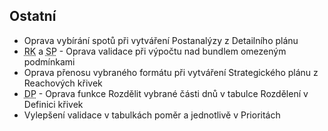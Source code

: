 ﻿---
categories: [fenix]
layout: fenix
---
 
## Ostatní
<ul>
<li>Oprava vybírání spotů při vytváření Postanalýzy z Detailního plánu</li>
<li><abbr title="Reachové křivky">RK</abbr> a <abbr title="Strategický plán">SP</abbr> - Oprava validace při výpočtu nad bundlem omezeným podmínkami</li>
<li>Oprava přenosu vybraného formátu při vytváření Strategického plánu z Reachových křivek</li>
<li><abbr title="Detailní plán">DP</abbr> - Oprava funkce Rozdělit vybrané části dnů v tabulce Rozdělení v Definici křivek</li>
<li>Vylepšení validace v tabulkách poměr a jednotlivě v Prioritách</li>
</ul>
